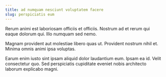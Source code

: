 ```yaml
---
title: ad numquam nesciunt voluptatem facere
slug: perspiciatis eum
---
```


Rerum animi est laboriosam officiis et officiis. Nostrum ad et rerum qui eaque dolorum qui. Illo numquam sed nemo.

Magnam provident aut molestiae libero quas ut. Provident nostrum nihil et. Minima omnis animi ipsa voluptas.

Earum enim iusto sint ipsam aliquid dolor laudantium eum. Ipsam ea id. Velit consectetur quo. Sed perspiciatis cupiditate eveniet nobis architecto laborum explicabo magni.
